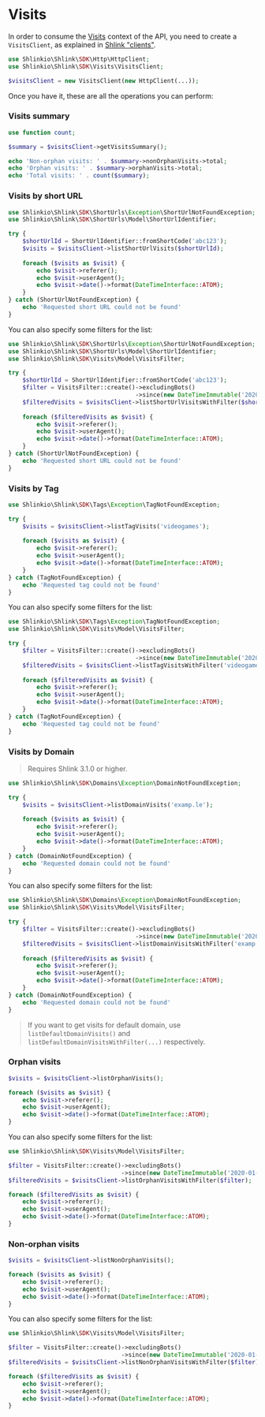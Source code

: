 # Visits

In order to consume the [Visits](https://api-spec.shlink.io/#/Visits) context of the API, you need to create a `VisitsClient`, as explained in [Shlink "clients"](/shlink-clients).

```php
use Shlinkio\Shlink\SDK\Http\HttpClient;
use Shlinkio\Shlink\SDK\Visits\VisitsClient;

$visitsClient = new VisitsClient(new HttpClient(...));
```

Once you have it, these are all the operations you can perform:

### Visits summary

```php
use function count;

$summary = $visitsClient->getVisitsSummary();

echo 'Non-orphan visits: ' . $summary->nonOrphanVisits->total;
echo 'Orphan visits: ' . $summary->orphanVisits->total;
echo 'Total visits: ' . count($summary);
```

### Visits by short URL

```php
use Shlinkio\Shlink\SDK\ShortUrls\Exception\ShortUrlNotFoundException;
use Shlinkio\Shlink\SDK\ShortUrls\Model\ShortUrlIdentifier;

try {
    $shortUrlId = ShortUrlIdentifier::fromShortCode('abc123');
    $visits = $visitsClient->listShortUrlVisits($shortUrlId);
    
    foreach ($visits as $visit) {
        echo $visit->referer();
        echo $visit->userAgent();
        echo $visit->date()->format(DateTimeInterface::ATOM);
    }
} catch (ShortUrlNotFoundException) {
    echo 'Requested short URL could not be found'
}
```

You can also specify some filters for the list:

```php
use Shlinkio\Shlink\SDK\ShortUrls\Exception\ShortUrlNotFoundException;
use Shlinkio\Shlink\SDK\ShortUrls\Model\ShortUrlIdentifier;
use Shlinkio\Shlink\SDK\Visits\Model\VisitsFilter;

try {
    $shortUrlId = ShortUrlIdentifier::fromShortCode('abc123');
    $filter = VisitsFilter::create()->excludingBots()
                                    ->since(new DateTimeImmutable('2020-01-01'))
    $filteredVisits = $visitsClient->listShortUrlVisitsWithFilter($shortUrlId, $filter);
    
    foreach ($filteredVisits as $visit) {
        echo $visit->referer();
        echo $visit->userAgent();
        echo $visit->date()->format(DateTimeInterface::ATOM);
    }
} catch (ShortUrlNotFoundException) {
    echo 'Requested short URL could not be found'
}
```

### Visits by Tag

```php
use Shlinkio\Shlink\SDK\Tags\Exception\TagNotFoundException;

try {
    $visits = $visitsClient->listTagVisits('videogames');
    
    foreach ($visits as $visit) {
        echo $visit->referer();
        echo $visit->userAgent();
        echo $visit->date()->format(DateTimeInterface::ATOM);
    }
} catch (TagNotFoundException) {
    echo 'Requested tag could not be found'
}
```

You can also specify some filters for the list:

```php
use Shlinkio\Shlink\SDK\Tags\Exception\TagNotFoundException;
use Shlinkio\Shlink\SDK\Visits\Model\VisitsFilter;

try {
    $filter = VisitsFilter::create()->excludingBots()
                                    ->since(new DateTimeImmutable('2020-01-01'))
    $filteredVisits = $visitsClient->listTagVisitsWithFilter('videogames', $filter);
    
    foreach ($filteredVisits as $visit) {
        echo $visit->referer();
        echo $visit->userAgent();
        echo $visit->date()->format(DateTimeInterface::ATOM);
    }
} catch (TagNotFoundException) {
    echo 'Requested tag could not be found'
}
```

### Visits by Domain

> Requires Shlink 3.1.0 or higher.

```php
use Shlinkio\Shlink\SDK\Domains\Exception\DomainNotFoundException;

try {
    $visits = $visitsClient->listDomainVisits('examp.le');
    
    foreach ($visits as $visit) {
        echo $visit->referer();
        echo $visit->userAgent();
        echo $visit->date()->format(DateTimeInterface::ATOM);
    }
} catch (DomainNotFoundException) {
    echo 'Requested domain could not be found'
}
```

You can also specify some filters for the list:

```php
use Shlinkio\Shlink\SDK\Domains\Exception\DomainNotFoundException;
use Shlinkio\Shlink\SDK\Visits\Model\VisitsFilter;

try {
    $filter = VisitsFilter::create()->excludingBots()
                                    ->since(new DateTimeImmutable('2020-01-01'))
    $filteredVisits = $visitsClient->listDomainVisitsWithFilter('examp.le', $filter);
    
    foreach ($filteredVisits as $visit) {
        echo $visit->referer();
        echo $visit->userAgent();
        echo $visit->date()->format(DateTimeInterface::ATOM);
    }
} catch (DomainNotFoundException) {
    echo 'Requested domain could not be found'
}
```

> If you want to get visits for default domain, use `listDefaultDomainVisits()` and `listDefaultDomainVisitsWithFilter(...)` respectively.

### Orphan visits

```php
$visits = $visitsClient->listOrphanVisits();

foreach ($visits as $visit) {
    echo $visit->referer();
    echo $visit->userAgent();
    echo $visit->date()->format(DateTimeInterface::ATOM);
}
```

You can also specify some filters for the list:

```php
use Shlinkio\Shlink\SDK\Visits\Model\VisitsFilter;

$filter = VisitsFilter::create()->excludingBots()
                                ->since(new DateTimeImmutable('2020-01-01'))
$filteredVisits = $visitsClient->listOrphanVisitsWithFilter($filter);

foreach ($filteredVisits as $visit) {
    echo $visit->referer();
    echo $visit->userAgent();
    echo $visit->date()->format(DateTimeInterface::ATOM);
}
```

### Non-orphan visits

```php
$visits = $visitsClient->listNonOrphanVisits();

foreach ($visits as $visit) {
    echo $visit->referer();
    echo $visit->userAgent();
    echo $visit->date()->format(DateTimeInterface::ATOM);
}
```

You can also specify some filters for the list:

```php
use Shlinkio\Shlink\SDK\Visits\Model\VisitsFilter;

$filter = VisitsFilter::create()->excludingBots()
                                ->since(new DateTimeImmutable('2020-01-01'))
$filteredVisits = $visitsClient->listNonOrphanVisitsWithFilter($filter);

foreach ($filteredVisits as $visit) {
    echo $visit->referer();
    echo $visit->userAgent();
    echo $visit->date()->format(DateTimeInterface::ATOM);
}
```
